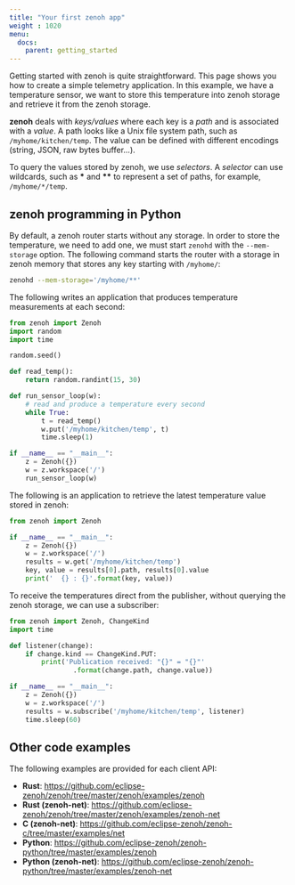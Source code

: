 ```yaml
---
title: "Your first zenoh app"
weight : 1020
menu:
  docs:
    parent: getting_started
---
```

Getting started with zenoh is quite straightforward. This page shows you how to create a simple telemetry application. In this example, we have a temperature sensor, we want to store this temperature into zenoh storage and retrieve it from the zenoh storage. 

<b>zenoh</b> deals with <i>keys/values</i> where each key is a <i>path</i> and is associated with a <i>value</i>. A path looks like a Unix file system path, such as ```/myhome/kitchen/temp```. The value can be defined with different encodings (string, JSON, raw bytes buffer...). 

To query the values stored by zenoh, we use <i>selectors</i>. A <i>selector</i> can use wildcards, such as <b>*</b> and <b>**</b> to represent a set of paths, for example, ```/myhome/*/temp```.

## zenoh programming in Python 

By default, a zenoh router starts without any storage. In order to store the temperature, we need to add one, we must start `zenohd` with the `--mem-storage` option. The following command starts the router with a storage in zenoh memory that stores any key starting with `/myhome/`:

```bash
zenohd --mem-storage='/myhome/**'
```


The following writes an application that produces temperature measurements at each second:

```python
from zenoh import Zenoh
import random
import time

random.seed()

def read_temp():
    return random.randint(15, 30)

def run_sensor_loop(w):
    # read and produce a temperature every second
    while True:
        t = read_temp()
        w.put('/myhome/kitchen/temp', t)
        time.sleep(1)

if __name__ == "__main__":
    z = Zenoh({})
    w = z.workspace('/')
    run_sensor_loop(w)
```


The following is an application to retrieve the latest temperature value stored in zenoh:

```python
from zenoh import Zenoh

if __name__ == "__main__":
    z = Zenoh({})
    w = z.workspace('/')
    results = w.get('/myhome/kitchen/temp')
    key, value = results[0].path, results[0].value
    print('  {} : {}'.format(key, value))
```


To receive the temperatures direct from the publisher, without querying the zenoh storage, we can use a subscriber:

```python
from zenoh import Zenoh, ChangeKind
import time

def listener(change):
    if change.kind == ChangeKind.PUT:
        print('Publication received: "{}" = "{}"'
                .format(change.path, change.value))

if __name__ == "__main__":
    z = Zenoh({})
    w = z.workspace('/')
    results = w.subscribe('/myhome/kitchen/temp', listener)
    time.sleep(60)
```

## Other code examples

The following examples are provided for each client API:

 - **Rust**: https://github.com/eclipse-zenoh/zenoh/tree/master/zenoh/examples/zenoh
 - **Rust (zenoh-net)**: https://github.com/eclipse-zenoh/zenoh/tree/master/zenoh/examples/zenoh-net
 - **C (zenoh-net)**: https://github.com/eclipse-zenoh/zenoh-c/tree/master/examples/net
 - **Python**: https://github.com/eclipse-zenoh/zenoh-python/tree/master/examples/zenoh
 - **Python (zenoh-net)**: https://github.com/eclipse-zenoh/zenoh-python/tree/master/examples/zenoh-net